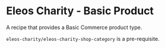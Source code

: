 # Eleos Charity - Basic Product

A recipe that provides a Basic Commerce product type.

`eleos-charity/eleos-charity-shop-category` is a pre-requisite.
